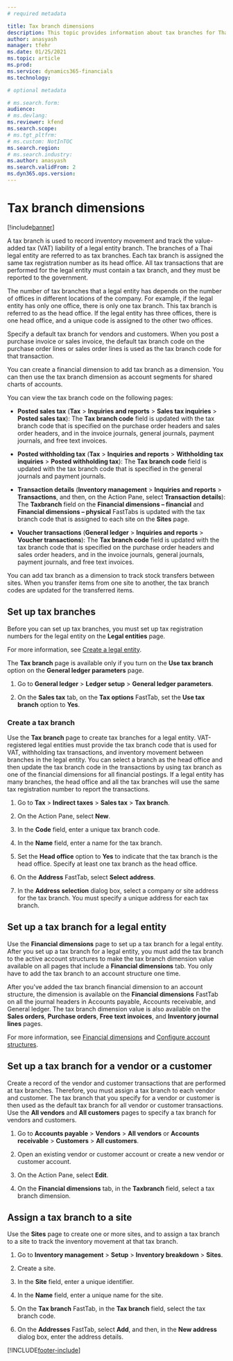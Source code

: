 ```yaml
---
# required metadata

title: Tax branch dimensions
description: This topic provides information about tax branches for Thailand.
author: anasyash
manager: tfehr
ms.date: 01/25/2021
ms.topic: article
ms.prod:
ms.service: dynamics365-financials
ms.technology: 

# optional metadata

# ms.search.form:
audience: 
# ms.devlang: 
ms.reviewer: kfend 
ms.search.scope:
# ms.tgt_pltfrm: 
# ms.custom: NotInTOC
ms.search.region: 
# ms.search.industry:
ms.author: anasyash
ms.search.validFrom: 2
ms.dyn365.ops.version:
---
```


# Tax branch dimensions

[!include[banner](../includes/banner.md)]

A tax branch is used to record inventory movement and track the value-added tax (VAT) liability of a legal entity branch. The branches of a Thai legal entity are referred to as tax branches. Each tax branch is assigned the same tax registration number as its head office. All tax transactions that are performed for the legal entity must contain a tax branch, and they must be reported to the government.

The number of tax branches that a legal entity has depends on the number of offices in different locations of the company. For example, if the legal entity has only one office, there is only one tax branch. This tax branch is referred to as the head office. If the legal entity has three offices, there is one head office, and a unique code is assigned to the other two offices.

Specify a default tax branch for vendors and customers. When you post a purchase invoice or sales invoice, the default tax branch code on the purchase order lines or sales order lines is used as the tax branch code for that transaction.

You can create a financial dimension to add tax branch as a dimension. You can then use the tax branch dimension as account segments for shared charts of accounts.

You can view the tax branch code on the following pages:

- **Posted sales tax** (**Tax** > **Inquiries and reports** > **Sales tax inquiries** > **Posted sales tax**): The **Tax branch code** field is updated with the tax branch code that is specified on the purchase order headers and sales order headers, and in the invoice journals, general journals, payment journals, and free text invoices.

- **Posted withholding tax** (**Tax** > **Inquiries and reports** > **Withholding tax inquiries** > **Posted withholding tax**): The **Tax branch code** field is updated with the tax branch code that is specified in the general journals and payment journals.

- **Transaction details** (**Inventory management** > **Inquiries and reports** > **Transactions**, and then, on the Action Pane, select **Transaction details**): The **Taxbranch** field on the **Financial dimensions – financial** and **Financial dimensions – physical** FastTabs is updated with the tax branch code that is assigned to each site on the **Sites** page.

- **Voucher transactions** (**General ledger** > **Inquiries and reports** > **Voucher transactions**): The **Tax branch code** field is updated with the tax branch code that is specified on the purchase order headers and sales order headers, and in the invoice journals, general journals, payment journals, and free text invoices.

You can add tax branch as a dimension to track stock transfers between sites. When you transfer items from one site to another, the tax branch codes are updated for the transferred items.

## Set up tax branches

Before you can set up tax branches, you must set up tax registration numbers for the legal entity on the **Legal entities** page.

For more information, see [Create a legal entity](../../fin-ops-core/fin-ops/organization-administration/tasks/create-legal-entity.md).

The **Tax branch** page is available only if you turn on the **Use tax branch** option on the **General ledger parameters** page.

1. Go to **General ledger** &gt; **Ledger setup** &gt; **General ledger parameters**.

2. On the **Sales tax** tab, on the **Tax options** FastTab, set the **Use tax branch** option to **Yes**.

### Create a tax branch

Use the **Tax branch** page to create tax branches for a legal entity. VAT-registered legal entities must provide the tax branch code that is used for VAT, withholding tax transactions, and inventory movement between branches in the legal entity. You can select a branch as the head office and then update the tax branch code in the transactions by using tax branch as one of the financial dimensions for all financial postings. If a legal entity has many branches, the head office and all the tax branches will use the same tax registration number to report the transactions.

1. Go to **Tax** > **Indirect taxes** > **Sales tax** > **Tax branch**.

2. On the Action Pane, select **New**.

3. In the **Code** field, enter a unique tax branch code.

4. In the **Name** field, enter a name for the tax branch.

5. Set the **Head office** option to **Yes** to indicate that the tax branch is the head office. Specify at least one tax branch as the head office.

6. On the **Address** FastTab, select **Select address**.

7. In the **Address selection** dialog box, select a company or site address for the tax branch. You must specify a unique address for each tax branch.

## Set up a tax branch for a legal entity

Use the **Financial dimensions** page to set up a tax branch for a legal entity. After you set up a tax branch for a legal entity, you must add the tax branch to the active account structures to make the tax branch dimension value available on all pages that include a **Financial dimensions** tab. You only have to add the tax branch to an account structure one time.

After you've added the tax branch financial dimension to an account structure, the dimension is available on the **Financial dimensions** FastTab on all the journal headers in Accounts payable, Accounts receivable, and General ledger. The tax branch dimension value is also available on the **Sales orders**, **Purchase orders**, **Free text invoices**, and **Inventory journal lines** pages.

For more information, see [Financial dimensions](../general-ledger/financial-dimensions.md) and [Configure account structures](../general-ledger/configure-account-structures.md).

## Set up a tax branch for a vendor or a customer

Create a record of the vendor and customer transactions that are performed at tax branches. Therefore, you must assign a tax branch to each vendor and customer. The tax branch that you specify for a vendor or customer is then used as the default tax branch for all vendor or customer transactions. Use the **All vendors** and **All customers** pages to specify a tax branch for vendors and customers.

1. Go to **Accounts payable** &gt; **Vendors** &gt; **All vendors** or **Accounts receivable** &gt; **Customers** &gt; **All customers**.

2. Open an existing vendor or customer account or create a new vendor or customer account.

3. On the Action Pane, select **Edit**.

4. On the **Financial dimensions** tab, in the **Taxbranch** field, select a tax branch dimension.

## Assign a tax branch to a site

Use the **Sites** page to create one or more sites, and to assign a tax branch to a site to track the inventory movement at that tax branch.

1. Go to **Inventory management** &gt; **Setup** &gt; **Inventory breakdown** &gt; **Sites**.

2. Create a site.

3. In the **Site** field, enter a unique identifier.

4. In the **Name** field, enter a unique name for the site.

5. On the **Tax branch** FastTab, in the **Tax branch** field, select the tax branch code.

6. On the **Addresses** FastTab, select **Add**, and then, in the **New address** dialog box, enter the address details.


[!INCLUDE[footer-include](../../includes/footer-banner.md)]